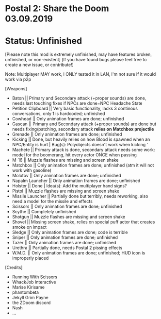 # Postal 2: Share the Doom 03.09.2019

# Status: Unfinished
[Please note this mod is extremely unfinished, may have features broken, unfinished, or non-existent]
[If you have found bugs please feel free to create a new issue, or contribute!]

Note: Multiplayer MAY work, I ONLY tested it in LAN, I'm not sure if it would work via p2p

[Weapons]
- Baton 				|| Primary and Secondary attack (+proper sounds) are done, needs last touching fixes if NPCs are done=NPC Headache State
- Petition Clipboard	|| Very basic functionality, lacks 3 continous conversations, only 1 is hardcoded; unfinished
- Cowhead               || Only animation frames are done; unfinished
- Gascan				|| Primary and Secondary attack (+proper sounds) are done but needs fixing/patching, secondary attack **relies on Matchbox projectile**
- Grenade				|| Only animation frames are done; unfinished
- Kicking				|| Done, but heavily relies on how Blood is spawned when an NPC/Entity is hurt | Bug(s): Polyobjects doesn't work when kicking '
- Machete				|| Primary attack is done, secondary attack needs some work: model for the boomerang, hit every actor ONCE when passing
- M-16					|| Muzzle flashes are missing and screen shake
- Matchbox				|| Only animation frames are done; unfinished (atm it will not work with gasoline)
- Molotov				|| Only animation frames are done; unfinished
- Napalm Launcher		|| Only animation frames are done; unfinished
- Holster				|| Done | Idea(s): Add the multiplayer hand signs?
- Pistol				|| Muzzle flashes are missing and screen shake
- Missile Launcher		|| Partially done but terribly, needs reworking, also need a model for the missile and effects
- Scissors				|| Only animation frames are done; unfinished
- Scythe				|| Completely unfinished
- Shotgun				|| Muzzle flashes are missing and screen shake
- Shovel				|| Missing screen shake, relies on special puff actor that creates smoke on impact
- Sledge				|| Only animation frames are done; code is terrible
- Sniper				|| Only animation frames are done; unfinished
- Tazer					|| Only animation frames are done; unfinished
- Urethra				|| Partially done, needs Postal 2 pissing effects
- W.M.D.				|| Only animation frames are done; unfinished; HUD icon is improperly placed

[Credits]
- Running With Scissors
- WhackJob Interactive
- Marise Kirisame
- phantombeta
- Jekyll Grim Payne
- the ZDoom discord
- Nash
- ...